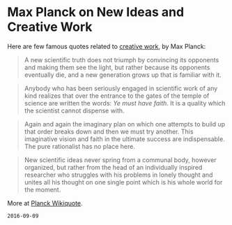 # Max Planck on New Ideas and Creative Work

Here are few famous quotes related to [creative work](https://bart747.github.io/process/), by Max Planck:

> A new scientific truth does not triumph by convincing
its opponents and making them see the light,
but rather because its opponents eventually die,
and a new generation grows up that is familiar with it.

> Anybody who has been seriously engaged in scientific work
of any kind realizes that over the entrance to the gates of the temple of
science are written the words: *Ye must have faith*.
It is a quality which the scientist cannot dispense with.

> Again and again the imaginary plan on which one attempts to build up
that order breaks down and then we must try another.
This imaginative vision and faith in the ultimate success
are indispensable.
The pure rationalist has no place here.

> New scientific ideas never spring from a communal body,
however organized, but rather from the head of an individually
inspired researcher who struggles with his problems in lonely
thought and unites all his thought on one single point which is
his whole world for the moment.

More at [Planck Wikiquote](https://en.wikiquote.org/wiki/Max_Planck).

`2016-09-09`